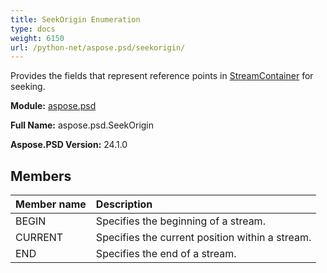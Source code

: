 ```yaml
---
title: SeekOrigin Enumeration
type: docs
weight: 6150
url: /python-net/aspose.psd/seekorigin/
---
```


Provides the fields that represent reference points in [StreamContainer](/psd/python-net/aspose.psd/streamcontainer/) for seeking.

**Module:** [aspose.psd](/psd/python-net/aspose.psd/)

**Full Name:** aspose.psd.SeekOrigin

**Aspose.PSD Version:** 24.1.0

## **Members**
| **Member name** | **Description** |
| :- | :- |
| BEGIN | Specifies the beginning of a stream. |
| CURRENT | Specifies the current position within a stream. |
| END | Specifies the end of a stream. |
